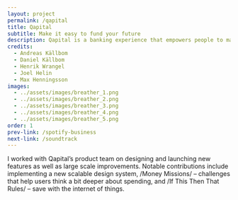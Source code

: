 ```yaml
---
layout: project
permalink: /qapital
title: Qapital
subtitle: Make it easy to fund your future
description: Qapital is a banking experience that empowers people to maximize their happiness by saving, spending, budgeting, and investing with their goals in mind. With over 1.6 million members, Qapital blends behavioral economics with technology, providing people with the tools they need to make managing money easy and fun.
credits:
  - Andreas Källbom
  - Daniel Källbom
  - Henrik Wrangel
  - Joel Helin
  - Max Henningsson
images:
  - ../assets/images/breather_1.png
  - ../assets/images/breather_2.png
  - ../assets/images/breather_3.png
  - ../assets/images/breather_4.png
  - ../assets/images/breather_5.png
order: 1
prev-link: /spotify-business
next-link: /soundtrack
---
```

I worked with Qapital’s product team on designing and launching new features as well as large scale improvements. Notable contributions include implementing a new scalable design system, /Money Missions/ – challenges that help users think a bit deeper about spending, and /If This Then That Rules/ – save with the internet of things.

